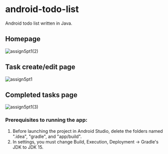 # android-todo-list
Android todo list written in Java.

## Homepage
![assign5pt1(2)](https://github.com/Vernon-C/android-todo-list/assets/80450405/041f258e-e89a-4bef-aa5d-99fee0e26c24)

## Task create/edit page
![assign5pt1](https://github.com/Vernon-C/android-todo-list/assets/80450405/4908a20e-edeb-4c2f-a914-b69a55f88ca2)

## Completed tasks page
![assign5pt1(3)](https://github.com/Vernon-C/android-todo-list/assets/80450405/022863a9-f05f-4967-8516-ad968044aeef)

### Prerequisites to running the app:
1. Before launching the project in Android Studio, delete the folders named ".idea", "gradle", and "app/build".
2. In settings, you must change Build, Execution, Deployment -> Gradle's JDK to JDK 15.
